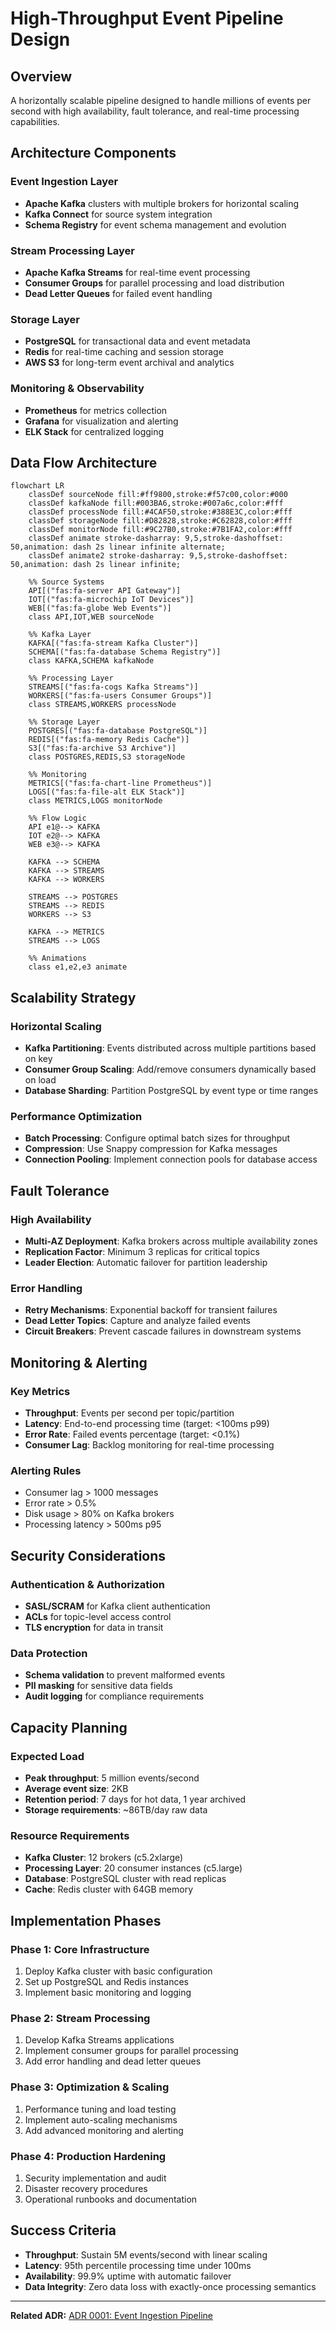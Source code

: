 # High-Throughput Event Pipeline Design

## Overview

A horizontally scalable pipeline designed to handle millions of events per second with high availability, fault tolerance, and real-time processing capabilities.

## Architecture Components

### Event Ingestion Layer
- **Apache Kafka** clusters with multiple brokers for horizontal scaling
- **Kafka Connect** for source system integration
- **Schema Registry** for event schema management and evolution

### Stream Processing Layer
- **Apache Kafka Streams** for real-time event processing
- **Consumer Groups** for parallel processing and load distribution
- **Dead Letter Queues** for failed event handling

### Storage Layer
- **PostgreSQL** for transactional data and event metadata
- **Redis** for real-time caching and session storage
- **AWS S3** for long-term event archival and analytics

### Monitoring & Observability
- **Prometheus** for metrics collection
- **Grafana** for visualization and alerting
- **ELK Stack** for centralized logging

## Data Flow Architecture

```mermaid
flowchart LR
    classDef sourceNode fill:#ff9800,stroke:#f57c00,color:#000
    classDef kafkaNode fill:#003BA6,stroke:#007a6c,color:#fff
    classDef processNode fill:#4CAF50,stroke:#388E3C,color:#fff
    classDef storageNode fill:#D82828,stroke:#C62828,color:#fff
    classDef monitorNode fill:#9C27B0,stroke:#7B1FA2,color:#fff
    classDef animate stroke-dasharray: 9,5,stroke-dashoffset: 50,animation: dash 2s linear infinite alternate;
    classDef animate2 stroke-dasharray: 9,5,stroke-dashoffset: 50,animation: dash 2s linear infinite;

    %% Source Systems
    API[("fas:fa-server API Gateway")]
    IOT[("fas:fa-microchip IoT Devices")]
    WEB[("fas:fa-globe Web Events")]
    class API,IOT,WEB sourceNode

    %% Kafka Layer
    KAFKA[("fas:fa-stream Kafka Cluster")]
    SCHEMA[("fas:fa-database Schema Registry")]
    class KAFKA,SCHEMA kafkaNode

    %% Processing Layer
    STREAMS[("fas:fa-cogs Kafka Streams")]
    WORKERS[("fas:fa-users Consumer Groups")]
    class STREAMS,WORKERS processNode

    %% Storage Layer
    POSTGRES[("fas:fa-database PostgreSQL")]
    REDIS[("fas:fa-memory Redis Cache")]
    S3[("fas:fa-archive S3 Archive")]
    class POSTGRES,REDIS,S3 storageNode

    %% Monitoring
    METRICS[("fas:fa-chart-line Prometheus")]
    LOGS[("fas:fa-file-alt ELK Stack")]
    class METRICS,LOGS monitorNode

    %% Flow Logic
    API e1@--> KAFKA
    IOT e2@--> KAFKA
    WEB e3@--> KAFKA
    
    KAFKA --> SCHEMA
    KAFKA --> STREAMS
    KAFKA --> WORKERS
    
    STREAMS --> POSTGRES
    STREAMS --> REDIS
    WORKERS --> S3
    
    KAFKA --> METRICS
    STREAMS --> LOGS

    %% Animations
    class e1,e2,e3 animate
```

## Scalability Strategy

### Horizontal Scaling
- **Kafka Partitioning**: Events distributed across multiple partitions based on key
- **Consumer Group Scaling**: Add/remove consumers dynamically based on load
- **Database Sharding**: Partition PostgreSQL by event type or time ranges

### Performance Optimization
- **Batch Processing**: Configure optimal batch sizes for throughput
- **Compression**: Use Snappy compression for Kafka messages
- **Connection Pooling**: Implement connection pools for database access

## Fault Tolerance

### High Availability
- **Multi-AZ Deployment**: Kafka brokers across multiple availability zones
- **Replication Factor**: Minimum 3 replicas for critical topics
- **Leader Election**: Automatic failover for partition leadership

### Error Handling
- **Retry Mechanisms**: Exponential backoff for transient failures
- **Dead Letter Topics**: Capture and analyze failed events
- **Circuit Breakers**: Prevent cascade failures in downstream systems

## Monitoring & Alerting

### Key Metrics
- **Throughput**: Events per second per topic/partition
- **Latency**: End-to-end processing time (target: <100ms p99)
- **Error Rate**: Failed events percentage (target: <0.1%)
- **Consumer Lag**: Backlog monitoring for real-time processing

### Alerting Rules
- Consumer lag > 1000 messages
- Error rate > 0.5%
- Disk usage > 80% on Kafka brokers
- Processing latency > 500ms p95

## Security Considerations

### Authentication & Authorization
- **SASL/SCRAM** for Kafka client authentication
- **ACLs** for topic-level access control
- **TLS encryption** for data in transit

### Data Protection
- **Schema validation** to prevent malformed events
- **PII masking** for sensitive data fields
- **Audit logging** for compliance requirements

## Capacity Planning

### Expected Load
- **Peak throughput**: 5 million events/second
- **Average event size**: 2KB
- **Retention period**: 7 days for hot data, 1 year archived
- **Storage requirements**: ~86TB/day raw data

### Resource Requirements
- **Kafka Cluster**: 12 brokers (c5.2xlarge)
- **Processing Layer**: 20 consumer instances (c5.large)
- **Database**: PostgreSQL cluster with read replicas
- **Cache**: Redis cluster with 64GB memory

## Implementation Phases

### Phase 1: Core Infrastructure
1. Deploy Kafka cluster with basic configuration
2. Set up PostgreSQL and Redis instances
3. Implement basic monitoring and logging

### Phase 2: Stream Processing
1. Develop Kafka Streams applications
2. Implement consumer groups for parallel processing
3. Add error handling and dead letter queues

### Phase 3: Optimization & Scaling
1. Performance tuning and load testing
2. Implement auto-scaling mechanisms
3. Add advanced monitoring and alerting

### Phase 4: Production Hardening
1. Security implementation and audit
2. Disaster recovery procedures
3. Operational runbooks and documentation

## Success Criteria

- **Throughput**: Sustain 5M events/second with linear scaling
- **Latency**: 95th percentile processing time under 100ms
- **Availability**: 99.9% uptime with automatic failover
- **Data Integrity**: Zero data loss with exactly-once processing semantics

---
**Related ADR:** [ADR 0001: Event Ingestion Pipeline](docs/adr-0001-event-ingest-pipeline.md)
